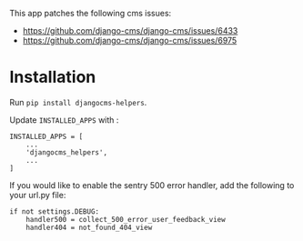 This app patches the following cms issues:
- https://github.com/django-cms/django-cms/issues/6433
- https://github.com/django-cms/django-cms/issues/6975


Installation
===============================================================================

Run `pip install djangocms-helpers`.

Update `INSTALLED_APPS` with :

```
INSTALLED_APPS = [
    ...
    'djangocms_helpers',
    ...
]
```

If you would like to enable the sentry 500 error handler, add the following to your url.py file:
```
if not settings.DEBUG:
    handler500 = collect_500_error_user_feedback_view
    handler404 = not_found_404_view
```
